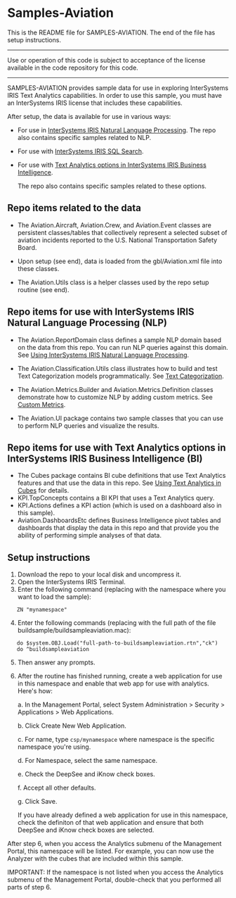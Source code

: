 # Samples-Aviation
This is the README file for SAMPLES-AVIATION. 
The end of the file has setup instructions.
************************************************************************************
Use or operation of this code is subject to acceptance of the license available in the code 
repository for this code.
************************************************************************************
SAMPLES-AVIATION provides sample data for use in exploring InterSystems IRIS Text Analytics capabilities. 
In order to use this sample, you must have an InterSystems IRIS license that includes these capabilities.

After setup, the data is available for use in various ways:
* For use in [InterSystems IRIS Natural Language Processing](http://docs.intersystems.com/irislatest/csp/docbook/DocBook.UI.Page.cls?KEY=GIKNOW).
  The repo also contains specific samples related to NLP.
* For use with [InterSystems IRIS SQL Search](http://docs.intersystems.com/irislatest/csp/docbook/DocBook.UI.Page.cls?KEY=GSQLSRCH).
* For use with [Text Analytics options in InterSystems IRIS Business Intelligence](http://docs.intersystems.com/irislatest/csp/docbook/DocBook.UI.Page.cls?KEY=D2MODADV_ch_iknow).
  
  The repo also contains specific samples related to these options.

## Repo items related to the data
* The Aviation.Aircraft, Aviation.Crew, and Aviation.Event classes are persistent
  classes/tables that collectively represent a selected subset of aviation 
  incidents reported to the U.S. National Transportation Safety Board. 
  
* Upon setup (see end), data is loaded from the gbl/Aviation.xml file into these
  classes.

* The Aviation.Utils class is a helper classes used by the repo setup routine (see end).

## Repo items for use with InterSystems IRIS Natural Language Processing (NLP) 
* The Aviation.ReportDomain class defines a sample NLP domain based on the data
  from this repo. You can run NLP queries against this domain. See [Using InterSystems IRIS Natural Language Processing](http://docs.intersystems.com/irislatest/csp/docbook/DocBook.UI.Page.cls?KEY=GIKNOW).

* The Aviation.Classification.Utils class illustrates how to build and test Text 
  Categorization models programmatically. See [Text Categorization](http://docs.intersystems.com/irislatest/csp/docbook/DocBook.UI.Page.cls?KEY=GIKNOW_textcat).

* The Aviation.Metrics.Builder and Aviation.Metrics.Definition classes demonstrate
  how to customize NLP by adding custom metrics. See [Custom Metrics](http://docs.intersystems.com/irislatest/csp/docbook/DocBook.UI.Page.cls??KEY=GIKNOW_metrics).

* The Aviation.UI package contains two sample classes that you can use to perform
  NLP queries and visualize the results.

## Repo items for use with Text Analytics options in InterSystems IRIS Business Intelligence (BI)
* The Cubes package contains BI cube definitions that use Text Analytics features
  and that use the data in this repo. See [Using Text Analytics in Cubes](http://docs.intersystems.com/irislatest/csp/docbook/DocBook.UI.Page?KEY=D2MODADV_ch_iknow) for details.
* KPI.TopConcepts contains a BI KPI that uses a Text Analytics query.
* KPI.Actions defines a KPI action (which is used on a dashboard also in this sample).
* Aviation.DashboardsEtc defines Business Intelligence pivot tables and dashboards
  that display the data in this repo and that provide you the ability of performing
  simple analyses of that data.

## Setup instructions
1. Download the repo to your local disk and uncompress it.
2. Open the InterSystems IRIS Terminal.
3. Enter the following command (replacing with the namespace where you want to load the sample):
```
   ZN "mynamespace"
   ```
4. Enter the following commands (replacing with the full path of the file buildsample/buildsampleaviation.mac):
```
   do $system.OBJ.Load("full-path-to-buildsampleaviation.rtn","ck")
   do ^buildsampleaviation
```
5. Then answer any prompts.
6. After the routine has finished running, create a web application for use in this namespace and 
   enable that web app for use with analytics. Here's how:

   a. In the Management Portal, select System Administration > Security > Applications > Web Applications. 

   b. Click Create New Web Application. 

   c. For name, type `csp/mynamespace` where namespace is the specific namespace you're using. 

   d. For Namespace, select the same namespace. 

   e. Check the DeepSee and iKnow check boxes. 

   f. Accept all other defaults. 

   g. Click Save.

   If you have already defined a web application for use in this namespace, check the definiton of that web
   application and ensure that both DeepSee and iKnow check boxes are selected.

After step 6, when you access the Analytics submenu of the Management Portal, this namespace will be listed.
For example, you can now use the Analyzer with the cubes that are included within this sample. 

IMPORTANT: If the namespace is not listed when you access the Analytics submenu of the Management Portal, double-check that you performed all parts of step 6.
